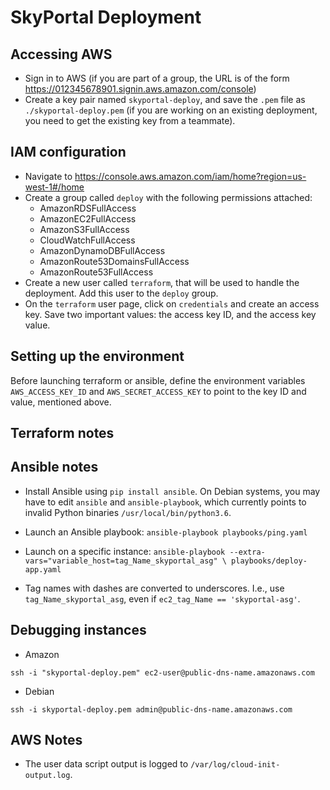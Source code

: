 # SkyPortal Deployment

## Accessing AWS

- Sign in to AWS (if you are part of a group, the URL is of the form
  https://012345678901.signin.aws.amazon.com/console)
- Create a key pair named `skyportal-deploy`, and save the `.pem` file
  as `./skyportal-deploy.pem` (if you are working on an existing
  deployment, you need to get the existing key from a teammate).

## IAM configuration

- Navigate to
  https://console.aws.amazon.com/iam/home?region=us-west-1#/home
- Create a group called `deploy` with the following permissions attached:
  - AmazonRDSFullAccess
  - AmazonEC2FullAccess
  - AmazonS3FullAccess
  - CloudWatchFullAccess
  - AmazonDynamoDBFullAccess
  - AmazonRoute53DomainsFullAccess
  - AmazonRoute53FullAccess
- Create a new user called `terraform`, that will be used to handle
  the deployment.  Add this user to the `deploy` group.
- On the `terraform` user page, click on `credentials` and create an
  access key.  Save two important values: the access key ID, and the
  access key value.

## Setting up the environment

Before launching terraform or ansible, define the environment
variables `AWS_ACCESS_KEY_ID` and `AWS_SECRET_ACCESS_KEY` to point to
the key ID and value, mentioned above.

## Terraform notes

## Ansible notes

- Install Ansible using `pip install ansible`.  On Debian systems, you
  may have to edit `ansible` and `ansible-playbook`, which currently
  points to invalid Python binaries `/usr/local/bin/python3.6`.

- Launch an Ansible playbook: `ansible-playbook playbooks/ping.yaml`

- Launch on a specific instance:
  ``ansible-playbook --extra-vars="variable_host=tag_Name_skyportal_asg" \
      playbooks/deploy-app.yaml``

- Tag names with dashes are converted to underscores.  I.e., use
  `tag_Name_skyportal_asg`, even if `ec2_tag_Name == 'skyportal-asg'`.

## Debugging instances

- Amazon

`ssh -i "skyportal-deploy.pem" ec2-user@public-dns-name.amazonaws.com`

- Debian

`ssh -i skyportal-deploy.pem admin@public-dns-name.amazonaws.com`

## AWS Notes

- The user data script output is logged to `/var/log/cloud-init-output.log`.
